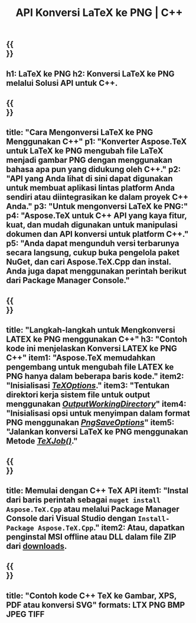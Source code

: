 ﻿---
translation: true
template: /_templates/_conversion-child-cpp.md
title: API Konversi LaTeX ke PNG | C++
description: Fungsi konversi LaTeX ke PNG. Integrasikan pustaka C++ lokal ini ke dalam proyek Anda atau gunakan aplikasi lintas platform untuk mengonversi LaTeX ke PNG.
keywords: lateks ke png api cpp, latex2png mengintegrasikan c++
url: /cpp/conversion/latex-to-png/
family: tex
platformtag: cpp
feature: conversion
informat: LATEX
outformat: PNG
otherformats: PNG JPEG TIFF PDF SVG XPS
---

{{<section banner>}}
---
h1: LaTeX ke PNG
h2: Konversi LaTeX ke PNG melalui Solusi API untuk C++.
---

{{<section overview>}}
---
title: "Cara Mengonversi LaTeX ke PNG Menggunakan C++"
p1: "Konverter Aspose.TeX untuk LaTeX ke PNG mengubah file LaTeX menjadi gambar PNG dengan menggunakan bahasa apa pun yang didukung oleh C++."
p2: "API yang Anda lihat di sini dapat digunakan untuk membuat aplikasi lintas platform Anda sendiri atau diintegrasikan ke dalam proyek C++ Anda."
p3: "Untuk mengonversi LaTeX ke PNG:"
p4: "Aspose.TeX untuk C++ API yang kaya fitur, kuat, dan mudah digunakan untuk manipulasi dokumen dan API konversi untuk platform C++."
p5: "Anda dapat mengunduh versi terbarunya secara langsung, cukup buka pengelola paket NuGet, dan cari Aspose.TeX.Cpp dan instal. Anda juga dapat menggunakan perintah berikut dari Package Manager Console."
---

{{<section feature1>}}
---
title: "Langkah-langkah untuk Mengkonversi LATEX ke PNG menggunakan C++"
h3: "Contoh kode ini menjelaskan Konversi LATEX ke PNG C++"
item1: "Aspose.TeX memudahkan pengembang untuk mengubah file LATEX ke PNG hanya dalam beberapa baris kode."
item2: "Inisialisasi [*TeXOptions*](https://reference.aspose.com/tex/cpp/class/aspose.te_x.te_x_options)."
item3: "Tentukan direktori kerja sistem file untuk output menggunakan [*OutputWorkingDirectory*](https://reference.aspose.com/tex/cpp/class/aspose.te_x.te_x_options#aa4f4ea6dab7db5ba1b40800495f16f63)"
item4: "Inisialisasi opsi untuk menyimpan dalam format PNG menggunakan [*PngSaveOptions*](https://reference.aspose.com/tex/cpp/class/aspose.te_x.presentation.image.png_save_options)"
item5: "Jalankan konversi LaTeX ke PNG menggunakan Metode [*TeXJob()*](https://reference.aspose.com/tex/cpp/class/aspose.te_x.te_x_job)."
---

{{<section feature2>}}
---
title: Memulai dengan C++ TeX API
item1: "Instal dari baris perintah sebagai ```nuget install Aspose.TeX.Cpp``` atau melalui Package Manager Console dari Visual Studio dengan ```Install-Package Aspose.TeX.Cpp```."
item2: Atau, dapatkan penginstal MSI offline atau DLL dalam file ZIP dari [downloads](https://downloads.aspose.com/tex/cpp).
---

{{<section widget>}}
---
title: "Contoh kode C++ TeX ke Gambar, XPS, PDF atau konversi SVG"
formats: LTX PNG BMP JPEG TIFF
---
